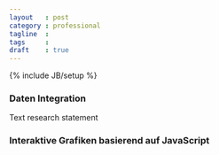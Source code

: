 ```yaml
---
layout   : post
category : professional
tagline  : 
tags     : 
draft    : true
---
```

{% include JB/setup %}

### Daten Integration

Text research statement

### Interaktive Grafiken basierend auf JavaScript 
